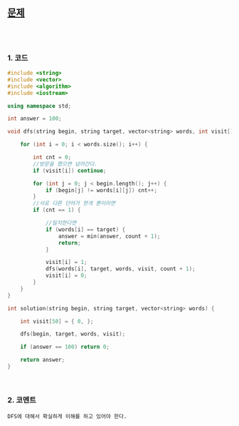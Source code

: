 [문제](https://programmers.co.kr/learn/courses/30/lessons/43163)
---------------------------------------

<br>
<br>

### 1. 코드 
```cpp
#include <string>
#include <vector>
#include <algorithm>
#include <iostream>

using namespace std;

int answer = 100;

void dfs(string begin, string target, vector<string> words, int visit[], int count = 0) {

	for (int i = 0; i < words.size(); i++) {

		int cnt = 0;
		//방문을 했으면 넘어간다.
		if (visit[i]) continue;

		for (int j = 0; j < begin.length(); j++) {
			if (begin[j] != words[i][j]) cnt++;
		}
		//서로 다른 단어가 한개 뿐이라면
		if (cnt == 1) {

			//일치한다면
			if (words[i] == target) {
				answer = min(answer, count + 1);
				return;
			}

			visit[i] = 1;
			dfs(words[i], target, words, visit, count + 1);
			visit[i] = 0;
		}
	}
}

int solution(string begin, string target, vector<string> words) {

	int visit[50] = { 0, };

	dfs(begin, target, words, visit);

	if (answer == 100) return 0;

	return answer;
}
```

<br>

### 2. 코멘트

    DFS에 대해서 확실하게 이해를 하고 있어야 한다.
